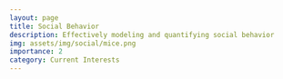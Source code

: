 ```yaml
---
layout: page
title: Social Behavior
description: Effectively modeling and quantifying social behavior
img: assets/img/social/mice.png
importance: 2
category: Current Interests
---
```

